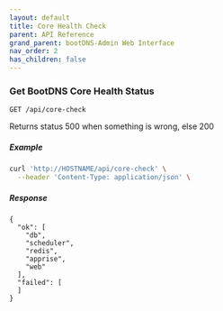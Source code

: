 ```yaml
---
layout: default
title: Core Health Check
parent: API Reference
grand_parent: bootDNS-Admin Web Interface
nav_order: 2
has_children: false
---
```


### Get BootDNS Core Health Status
```http
GET /api/core-check
```

Returns status 500 when something is wrong, else 200

##### Example
```bash
curl 'http://HOSTNAME/api/core-check' \
  --header 'Content-Type: application/json' \
```

##### Response
```
{
  "ok": [
    "db",
    "scheduler",
    "redis",
    "apprise",
    "web"
  ],
  "failed": [
  ]
}
```

